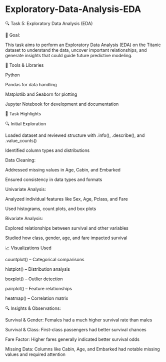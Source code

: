 # Exploratory-Data-Analysis-EDA
🔍 Task 5: Exploratory Data Analysis (EDA)

🎯 Goal: 

This task aims to perform an Exploratory Data Analysis (EDA) on the Titanic dataset to understand the data, uncover important relationships, and generate insights that could guide future predictive modeling.

🧰 Tools & Libraries

Python

Pandas for data handling

Matplotlib and Seaborn for plotting

Jupyter Notebook for development and documentation

📝 Task Highlights

🔍 Initial Exploration

Loaded dataset and reviewed structure with .info(), .describe(), and .value_counts()

Identified column types and distributions

 Data Cleaning:

 Addressed missing values in Age, Cabin, and Embarked

 Ensured consistency in data types and formats

 Univariate Analysis:

 Analyzed individual features like Sex, Age, Pclass, and Fare

 Used histograms, count plots, and box plots

Bivariate Analysis:

 Explored relationships between survival and other variables

 Studied how class, gender, age, and fare impacted survival

📈 Visualizations Used

countplot() – Categorical comparisons

histplot() – Distribution analysis

boxplot() – Outlier detection

pairplot() – Feature relationships

heatmap() – Correlation matrix

🔍 Insights & Observations:

Survival & Gender: Females had a much higher survival rate than males

Survival & Class: First-class passengers had better survival chances

Fare Factor: Higher fares generally indicated better survival odds

Missing Data: Columns like Cabin, Age, and Embarked had notable missing values and required attention
